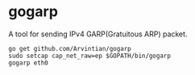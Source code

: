 # gogarp

A tool for sending IPv4 GARP(Gratuitous ARP) packet.

```
go get github.com/Arvintian/gogarp
sudo setcap cap_net_raw=ep $GOPATH/bin/gogarp
gogarp eth0
```
